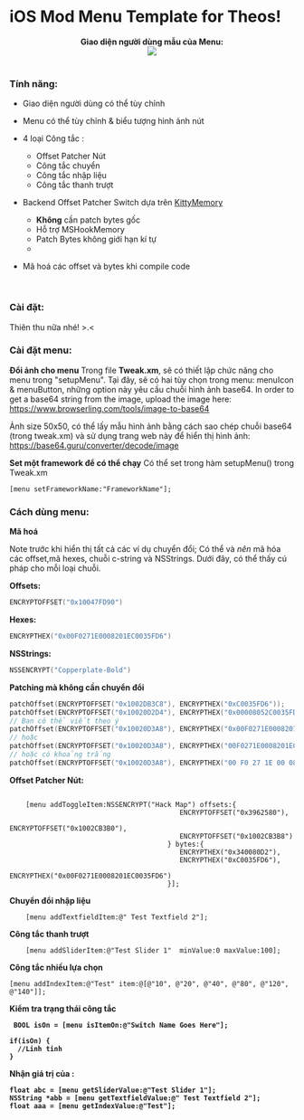 # iOS Mod Menu Template for Theos!

<div style="text-align: center;">
<b>Giao diện người dùng mẫu của Menu:</b><br>

<img src="https://i.imgur.com/8pIh2Va.jpeg">
</div>

<br>

### Tính năng:
* Giao diện người dùng có thể tùy chỉnh
* Menu có thể tùy chỉnh & biểu tượng hình ảnh nút
* 4 loại Công tắc :
  * Offset Patcher Nút
  * Công tắc chuyển 
  * Công tắc nhập liệu
  * Công tắc thanh trượt

* Backend Offset Patcher Switch dựa trên [KittyMemory](https://github.com/MJx0/KittyMemory)
  * **Không** cần patch bytes gốc
  * Hỗ trợ MSHookMemory
  * Patch Bytes không giới hạn kí tự
  * 
* Mã hoá các offset và bytes khi compile code


<br>

### Cài đặt:

Thiên thu nữa nhé! >.<

### Cài đặt menu:

**Đổi ảnh cho menu**
Trong file **Tweak.xm**, sẽ có thiết lập chức năng cho menu trong "setupMenu". 
Tại đây, sẽ có hai tùy chọn trong menu: menuIcon & menuButton, những option này yêu cầu chuỗi hình ảnh base64.
In order to get a base64 string from the image, upload the image here: https://www.browserling.com/tools/image-to-base64

Ảnh size 50x50, có thể lấy mẫu hình ảnh bằng cách sao chép chuỗi base64 (trong tweak.xm) và sử dụng trang web này để hiển thị hình ảnh: https://base64.guru/converter/decode/image

**Set một framework để có thể chạy**
Có thể set trong hàm setupMenu() trong Tweak.xm
```obj-c
[menu setFrameworkName:"FrameworkName"];
```

### Cách dùng menu:

**Mã hoá**

Note trước khi hiển thị tất cả các ví dụ chuyển đổi; Có thể và *nên* mã hóa các offset,mã hexes, chuỗi c-string và NSStrings. Dưới đây, có thể thấy cú pháp cho mỗi loại chuỗi.

**Offsets:**
```c
ENCRYPTOFFSET("0x10047FD90")
```

**Hexes:**
```c
ENCRYPTHEX("0x00F0271E0008201EC0035FD6")
```

**NSStrings:**
```c
NSSENCRYPT("Copperplate-Bold")
```

<b> Patching mà không cần chuyển đổi </b>
```c
patchOffset(ENCRYPTOFFSET("0x1002DB3C8"), ENCRYPTHEX("0xC0035FD6"));
patchOffset(ENCRYPTOFFSET("0x10020D2D4"), ENCRYPTHEX("0x00008052C0035FD6"));
// Bạn có thể viết theo ý 
patchOffset(ENCRYPTOFFSET("0x10020D3A8"), ENCRYPTHEX("0x00F0271E0008201EC0035FD6"));
// hoặc  
patchOffset(ENCRYPTOFFSET("0x10020D3A8"), ENCRYPTHEX("00F0271E0008201EC0035FD6"));
// hoặc có khoảng trắng
patchOffset(ENCRYPTOFFSET("0x10020D3A8"), ENCRYPTHEX("00 F0 27 1E 00 08 20 1E C0 03 5F D6"));
```


<b> Offset Patcher Nút: </b>
```obj-c

	[menu addToggleItem:NSSENCRYPT("Hack Map") offsets:{
                                          ENCRYPTOFFSET("0x3962580"),                                     
                                          ENCRYPTOFFSET("0x1002CB3B0"),
                                          ENCRYPTOFFSET("0x1002CB3B8")
                                       } bytes:{
                                          ENCRYPTHEX("0x340080D2"),
                                          ENCRYPTHEX("0xC0035FD6"),
                                          ENCRYPTHEX("0x00F0271E0008201EC0035FD6")
                                       }];
```


<b> Chuyển đổi nhập liệu </b>
```obj-c
	[menu addTextfieldItem:@" Test Textfield 2"];
```
<b> Công tắc thanh trượt </b>
```obj-c
	[menu addSliderItem:@"Test Slider 1"  minValue:0 maxValue:100];
```
<b> Công tắc nhiều lựa chọn </b>
```obj-c
[menu addIndexItem:@"Test" item:@[@"10", @"20", @"40", @"80", @"120", @"140"]];
```


<b> Kiểm tra trạng thái công tắc
```obj-c
 BOOL isOn = [menu isItemOn:@"Switch Name Goes Here"];

if(isOn) {
  //Linh tinh
}

```
<b> Nhận giá trị của : </b>
```obj-c
float abc = [menu getSliderValue:@"Test Slider 1"];
NSString *abb = [menu getTextfieldValue:@" Test Textfield 2"];
float aaa = [menu getIndexValue:@"Test"];

```

